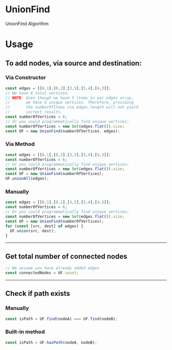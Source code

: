 # UnionFind
UnionFind Algorithm

# Usage

## To add nodes, via source and destination:

### Via Constructor

```js
const edges = [[0,1],[0,2],[3,5],[5,4],[4,3]];
// We have 6 total vertices.
// NOTE: Even though we have 5 items in our edges array,
//       we have 6 unique vertices. Therefore, providing
//       the numberOfItems via edges.length will not yield
//       correct results.
const numberOfVertices = 6;
// Or you could programmatically find unique vertices:
const numberOfVertices = new Set(edges.flat()).size;
const UF = new UnionFind(numberOfVertices, edges);
```

### Via Method

```js
const edges = [[0,1],[0,2],[3,5],[5,4],[4,3]];
const numberOfVertices = 6;
// Or you could programmatically find unique vertices:
const numberOfVertices = new Set(edges.flat()).size;
const UF = new UnionFind(numberOfVertices);
UF.unionAll(edges);
```

### Manually

```js
const edges = [[0,1],[0,2],[3,5],[5,4],[4,3]];
const numberOfVertices = 6;
// Or you could programmatically find unique vertices:
const numberOfVertices = new Set(edges.flat()).size;
const UF = new UnionFind(numberOfVertices);
for (const [src, dest] of edges) {
  UF.union(src, dest);
}
```
---

## Get total number of connected nodes

```js
// We assume you have already added edges
const connectedNodes = UF.count;
```
---

## Check if path exists

### Manually

```js
const isPath = UF.find(nodeA) === UF.find(nodeB);
```

### Built-in method

```js
const isPath = UF.hasPath(nodeA, nodeB);
```
